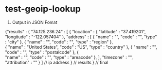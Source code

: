 test-geoip-lookup
=================

1. Output in JSON Fomat

{"results" : {
	"74.125.236.24" : [ {
		"location" : {
			"latitude" : "37.419201", 
			"longitude" : "-122.057404"
		},
		"address" : [
			{
				"name" : "",
				"code" : "",
				"type" : "city"
			},
			{
				"name" : "", 
				"code" : "",
				"type" : "region" 
			},    
			{
				"name" : "United States", 
				"code" : "US",
				"type" : "country"
			},
			{
				"name" : "", 
				"code" : "",
				"type" : "postalcode"
			},
			{		
				"name" : "", 
				"code" : "",
				"type" : "areacode"
			},
		],
		"timezone" : "",
		"attribution" : ""
	} ] // ip address
} // results
} // final
